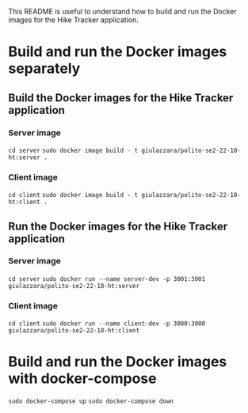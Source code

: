 This README is useful to understand how to build and run the Docker images for the Hike Tracker application.

# Build and run the Docker images separately

## Build the Docker images for the Hike Tracker application

### Server image

`cd server`
`sudo docker image build - t giulazzara/polito-se2-22-18-ht:server .`

### Client image

`cd client`
`sudo docker image build - t giulazzara/polito-se2-22-18-ht:client .`

## Run the Docker images for the Hike Tracker application

### Server image

`cd server`
`sudo docker run --name server-dev -p 3001:3001 giulazzara/polito-se2-22-18-ht:server`

### Client image

`cd client`
`sudo docker run --name client-dev -p 3000:3000 giulazzara/polito-se2-22-18-ht:client`

# Build and run the Docker images with docker-compose

`sudo docker-compose up`
`sudo docker-compose down`